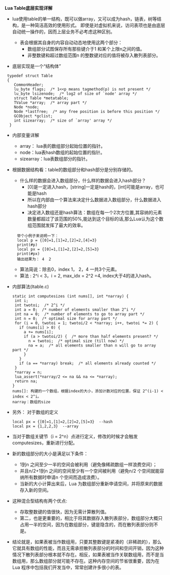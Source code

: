 **Lua Table底层实现详解**

* lua使用table的单一结构，既可以做array，又可以成为hash，链表，树等结构，是一种简洁高效的使用形式。
  即使是对虚拟机来说，访问表项也是由底层自动统一操作的，因而上层业务不必考虑这种区别。
  * 表会根据其自身的内容自动动态地使用这两个部分：
    * 数组部分试图保存所有那些键介于1 和某个上限n之间的值。
    * 非整数键和超过数组范围n 的整数键对应的值将被存入散列表部分。
  
* 底层实现是一个“结构体”
```
 typedef struct Table 
 {
    CommonHeader;
    lu_byte flags;  /* 1<<p means tagmethod(p) is not present */
    lu_byte lsizenode;  /* log2 of size of `node' array */
    struct Table *metatable;
    TValue *array;  /* array part */
    Node *node;
    Node *lastfree;  /* any free position is before this position */
    GCObject *gclist;
    int sizearray;  /* size of `array' array */
  }
```
  * 内部变量详解
    * array： lua表的数组部分起始位置的指针。
    * node：lua表hash数组的起始位置的指针。
    * sizearray：lua表数组部分的指针。
  * 根据数据结构看：table的数组部分和hash部分是分别存储的。
    * 什么样的数据会进入数组部分，什么样的数据会进入hash部分？
      * [0]是一定进入hash，[string]一定是hash的，[int]可能是array，也可能是hash
      * 所以在内部由一个算法来决定什么数据进入数组部分，什么数据进入hash部分
      * 决定进入数组还是hash算法：数组在每一个2次方位置,其容纳的元素数量都超过了该范围的50%,能达到这个目标的话,那么Lua认为这个数组范围就发挥了最大的效率。
    ```
      举个小例子来说明一下：
      local p = {[0]=1,[1]=2,[2]=2,[4]=3}
      print(#p)  
      local px = {[0]=1,[1]=2,[2]=2,[5]=3}
      print(#px)
      输出结果为： 4  2
    ```
      * 算法简说：除去0，index 1， 2，4 一共3个元素。
      * 算法 : 2^i < 3，i = 2, max_idx = 2^2 =4, index大于4的进入hash。
  * 内部算法(ltable.c)
    ```
    static int computesizes (int nums[], int *narray) {
     int i;
     int twotoi;  /* 2^i */
     int a = 0;  /* number of elements smaller than 2^i */
     int na = 0;  /* number of elements to go to array part */
     int n = 0;  /* optimal size for array part */
     for (i = 0, twotoi = 1; twotoi/2 < *narray; i++, twotoi *= 2) {
       if (nums[i] > 0) {
         a += nums[i];
         if (a > twotoi/2) {  /* more than half elements present? */
           n = twotoi;  /* optimal size (till now) */
           na = a;  /* all elements smaller than n will go to array part */
         }
       }
       if (a == *narray) break;  /* all elements already counted */
     }
     *narray = n;
     lua_assert(*narray/2 <= na && na <= *narray);
     return na;
    }
    nums[]: 构建的一个数组，根据index的大小，添加计数对应的位置，保证 2^(i-1) < index < 2^i。
    narray：数组的size
    ```

  
  * 另外： 对于数组的定义
    ```
    local px = {[0]=1,[1]=2,[2]=2,[5]=3}  --hash
    local px = {1,2,2,3}  --array
    ```
  * 当对于数组关键节（i = 2^n）点进行定义，修改的时候才会触发computesizes，重新进行分配。
  * 新的数组部分的大小是满足以下条件：
    * 1到n 之间至少一半的空间会被利用（避免像稀疏数组一样浪费空间）；
    * 并且n/2+1到n 之间的空间至少有一个空间被利用（避免n/2 个空间就能容纳所有数据时申请n 个空间而造成浪费）。
    * 当新的大小计算出来后，Lua 为数组部分重新申请空间，并将原来的数据存入新的空间。

* 这种混合型结构有两个优点:
  * 存取整数键的值很快，因为无需计算散列值。
  * 第二，也是更重要的，相比于将其数据存入散列表部分，数组部分大概只占用一半的空间，因为在数组部分，键是隐含的，而在散列表部分则不是。
* 结论就是，如果表被当作数组用，只要其整数键是紧凑的（非稀疏的），那么它就具有数组的性能，而且无需承担散列表部分的时间和空间开销，因为这种情况下散列表部分根本就不存在。相反，如果表被当作关联数组用，而不是当数组用，那么数组部分就可能不存在。这种内存空间的节省很重要，因为在Lua 程序中包括我们开发当中，常常创建许多很小的表。
